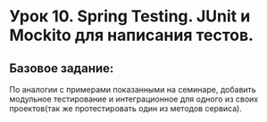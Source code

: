 # Урок 10. Spring Testing. JUnit и Mockito для написания тестов.
## Базовое задание:
По аналогии с примерами показанными на семинаре, добавить модульное тестирование и интеграционное для одного из своих проектов(так же протестировать один из методов сервиса).
